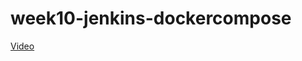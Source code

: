# week10-jenkins-dockercompose

[Video](https://drive.google.com/file/d/1_kCwMmCV_Qk9PEwF--LYzFQ6PMwSs10t/view?usp=sharing)
